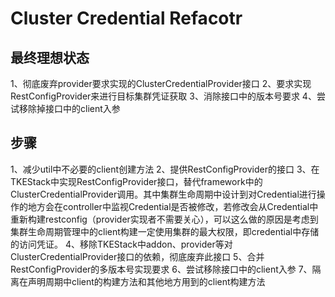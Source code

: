 # Cluster Credential Refacotr

## 最终理想状态

1、彻底废弃provider要求实现的ClusterCredentialProvider接口
2、要求实现RestConfigProvider来进行目标集群凭证获取
3、消除接口中的版本号要求
4、尝试移除掉接口中的client入参

## 步骤

1、减少util中不必要的client创建方法
2、提供RestConfigProvider的接口
3、在TKEStack中实现RestConfigProvider接口，替代framework中的ClusterCredentialProvider调用。其中集群生命周期中设计到对Credential进行操作的地方会在controller中监视Credential是否被修改，若修改会从Credential中重新构建restconfig（provider实现者不需要关心），可以这么做的原因是考虑到集群生命周期管理中的client构建一定使用集群的最大权限，即credential中存储的访问凭证。
4、移除TKEStack中addon、provider等对ClusterCredentialProvider接口的依赖，彻底废弃此接口
5、合并RestConfigProvider的多版本号实现要求
6、尝试移除接口中的client入参
7、隔离在声明周期中client的构建方法和其他地方用到的client构建方法